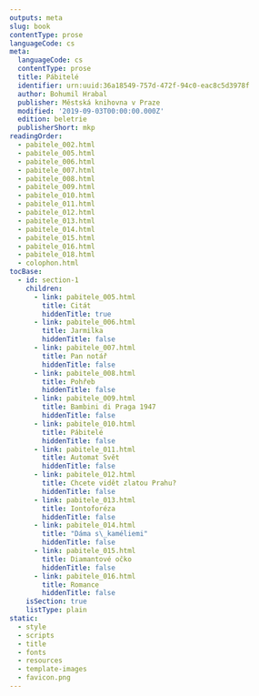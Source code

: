 ```yaml
---
outputs: meta
slug: book
contentType: prose
languageCode: cs
meta:
  languageCode: cs
  contentType: prose
  title: Pábitelé
  identifier: urn:uuid:36a18549-757d-472f-94c0-eac8c5d3978f
  author: Bohumil Hrabal
  publisher: Městská knihovna v Praze
  modified: '2019-09-03T00:00:00.000Z'
  edition: beletrie
  publisherShort: mkp
readingOrder:
  - pabitele_002.html
  - pabitele_005.html
  - pabitele_006.html
  - pabitele_007.html
  - pabitele_008.html
  - pabitele_009.html
  - pabitele_010.html
  - pabitele_011.html
  - pabitele_012.html
  - pabitele_013.html
  - pabitele_014.html
  - pabitele_015.html
  - pabitele_016.html
  - pabitele_018.html
  - colophon.html
tocBase:
  - id: section-1
    children:
      - link: pabitele_005.html
        title: Citát
        hiddenTitle: true
      - link: pabitele_006.html
        title: Jarmilka
        hiddenTitle: false
      - link: pabitele_007.html
        title: Pan notář
        hiddenTitle: false
      - link: pabitele_008.html
        title: Pohřeb
        hiddenTitle: false
      - link: pabitele_009.html
        title: Bambini di Praga 1947
        hiddenTitle: false
      - link: pabitele_010.html
        title: Pábitelé
        hiddenTitle: false
      - link: pabitele_011.html
        title: Automat Svět
        hiddenTitle: false
      - link: pabitele_012.html
        title: Chcete vidět zlatou Prahu?
        hiddenTitle: false
      - link: pabitele_013.html
        title: Iontoforéza
        hiddenTitle: false
      - link: pabitele_014.html
        title: "Dáma s\_kaméliemi"
        hiddenTitle: false
      - link: pabitele_015.html
        title: Diamantové očko
        hiddenTitle: false
      - link: pabitele_016.html
        title: Romance
        hiddenTitle: false
    isSection: true
    listType: plain
static:
  - style
  - scripts
  - title
  - fonts
  - resources
  - template-images
  - favicon.png
---
```

